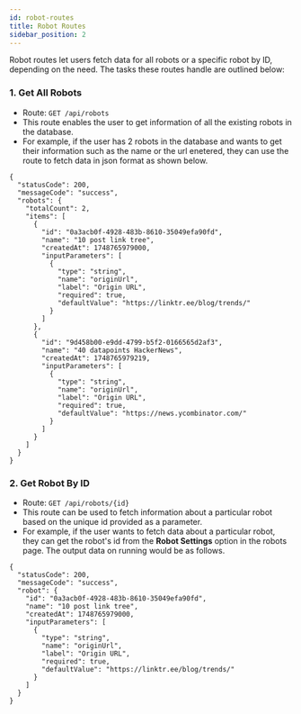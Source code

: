 ```yaml
---
id: robot-routes
title: Robot Routes
sidebar_position: 2
---
```


Robot routes let users fetch data for all robots or a specific robot by ID, depending on the need. The tasks these routes handle are outlined below:

### 1. Get All Robots
- Route: `GET /api/robots`
- This route enables the user to get information of all the existing robots in the database.
- For example, if the user has 2 robots in the database and wants to get their information such as the name or the url enetered, they can use the route to fetch data in json format as shown below.

```
{
  "statusCode": 200,
  "messageCode": "success",
  "robots": {
    "totalCount": 2,
    "items": [
      {
        "id": "0a3acb0f-4928-483b-8610-35049efa90fd",
        "name": "10 post link tree",
        "createdAt": 1748765979000,
        "inputParameters": [
          {
            "type": "string",
            "name": "originUrl",
            "label": "Origin URL",
            "required": true,
            "defaultValue": "https://linktr.ee/blog/trends/"
          }
        ]
      },
      {
        "id": "9d458b00-e9dd-4799-b5f2-0166565d2af3",
        "name": "40 datapoints HackerNews",
        "createdAt": 1748765979219,
        "inputParameters": [
          {
            "type": "string",
            "name": "originUrl",
            "label": "Origin URL",
            "required": true,
            "defaultValue": "https://news.ycombinator.com/"
          }
        ]
      }
    ]
  }
}
```

### 2. Get Robot By ID
- Route: `GET /api/robots/{id}`
- This route can be used to fetch information about a particular robot based on the unique id provided as a parameter.
- For example, if the user wants to fetch data about a particular robot, they can get the robot's id from the **Robot Settings** option in the robots page. The output data on running would be as follows.

```
{
  "statusCode": 200,
  "messageCode": "success",
  "robot": {
    "id": "0a3acb0f-4928-483b-8610-35049efa90fd",
    "name": "10 post link tree",
    "createdAt": 1748765979000,
    "inputParameters": [
      {
        "type": "string",
        "name": "originUrl",
        "label": "Origin URL",
        "required": true,
        "defaultValue": "https://linktr.ee/blog/trends/"
      }
    ]
  }
}
```